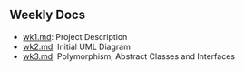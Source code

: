 ## Weekly Docs
- [wk1.md](wk1.md): Project Description
- [wk2.md](wk2.md): Initial UML Diagram
- [wk3.md](wk3.md): Polymorphism, Abstract Classes and Interfaces

